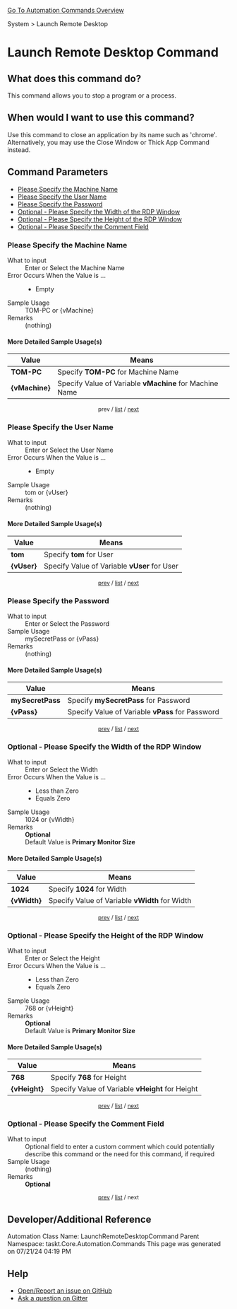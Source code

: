 <!--TITLE: Launch Remote Desktop Command -->
<!-- SUBTITLE: a command in the System group. -->
[Go To Automation Commands Overview](/automation-commands.md)


System &gt; Launch Remote Desktop


# Launch Remote Desktop Command


## What does this command do?
This command allows you to stop a program or a process.


## When would I want to use this command?
Use this command to close an application by its name such as 'chrome'. Alternatively, you may use the Close Window or Thick App Command instead.


<a id="param_list"></a>
## Command Parameters
- [Please Specify the Machine Name](#param_0)
- [Please Specify the User Name](#param_1)
- [Please Specify the Password](#param_2)
- [Optional - Please Specify the Width of the RDP Window](#param_3)
- [Optional - Please Specify the Height of the RDP Window](#param_4)
- [Optional - Please Specify the Comment Field](#param_5)


<a id="param_0"></a>
### Please Specify the Machine Name


<dl>
<dt>What to input</dt><dd>Enter or Select the Machine Name</dd>
<dt>Error Occurs When the Value is ...</dt><dd><ul>
<li>Empty</li>
</ul></dd>
<dt>Sample Usage</dt><dd>TOM-PC or {vMachine}</dd>
<dt>Remarks</dt><dd>(nothing)</dd>
</dl>




#### More Detailed Sample Usage(s)
| Value | Means |
|---|---|
| <strong>TOM-PC</strong> | Specify **TOM-PC** for Machine Name |
| <strong>{vMachine}</strong> | Specify Value of Variable **vMachine** for Machine Name |


<div style="font-size: 90%; text-align: center">


prev / [list](#param_list) / [next](#param_1)


</div>


<a id="param_1"></a>
### Please Specify the User Name


<dl>
<dt>What to input</dt><dd>Enter or Select the User Name</dd>
<dt>Error Occurs When the Value is ...</dt><dd><ul>
<li>Empty</li>
</ul></dd>
<dt>Sample Usage</dt><dd>tom or {vUser}</dd>
<dt>Remarks</dt><dd>(nothing)</dd>
</dl>




#### More Detailed Sample Usage(s)
| Value | Means |
|---|---|
| <strong>tom</strong> | Specify **tom** for User |
| <strong>{vUser}</strong> | Specify Value of Variable **vUser** for User |


<div style="font-size: 90%; text-align: center">


[prev](#param_1) / [list](#param_list) / [next](#param_2)


</div>


<a id="param_2"></a>
### Please Specify the Password


<dl>
<dt>What to input</dt><dd>Enter or Select the Password</dd>
<dt>Sample Usage</dt><dd>mySecretPass or {vPass}</dd>
<dt>Remarks</dt><dd>(nothing)</dd>
</dl>




#### More Detailed Sample Usage(s)
| Value | Means |
|---|---|
| <strong>mySecretPass</strong> | Specify **mySecretPass** for Password |
| <strong>{vPass}</strong> | Specify Value of Variable **vPass** for Password |


<div style="font-size: 90%; text-align: center">


[prev](#param_2) / [list](#param_list) / [next](#param_3)


</div>


<a id="param_3"></a>
### Optional - Please Specify the Width of the RDP Window


<dl>
<dt>What to input</dt><dd>Enter or Select the Width</dd>
<dt>Error Occurs When the Value is ...</dt><dd><ul>
<li>Less than Zero</li>
<li>Equals Zero</li>
</ul></dd>
<dt>Sample Usage</dt><dd>1024 or {vWidth}</dd>
<dt>Remarks</dt><dd><strong>Optional</strong><br>Default Value is <strong>Primary Monitor Size</strong></dd>
</dl>




#### More Detailed Sample Usage(s)
| Value | Means |
|---|---|
| <strong>1024</strong> | Specify **1024** for Width |
| <strong>{vWidth}</strong> | Specify Value of Variable **vWidth** for Width |


<div style="font-size: 90%; text-align: center">


[prev](#param_3) / [list](#param_list) / [next](#param_4)


</div>


<a id="param_4"></a>
### Optional - Please Specify the Height of the RDP Window


<dl>
<dt>What to input</dt><dd>Enter or Select the Height</dd>
<dt>Error Occurs When the Value is ...</dt><dd><ul>
<li>Less than Zero</li>
<li>Equals Zero</li>
</ul></dd>
<dt>Sample Usage</dt><dd>768 or {vHeight}</dd>
<dt>Remarks</dt><dd><strong>Optional</strong><br>Default Value is <strong>Primary Monitor Size</strong></dd>
</dl>




#### More Detailed Sample Usage(s)
| Value | Means |
|---|---|
| <strong>768</strong> | Specify **768** for Height |
| <strong>{vHeight}</strong> | Specify Value of Variable **vHeight** for Height |


<div style="font-size: 90%; text-align: center">


[prev](#param_4) / [list](#param_list) / [next](#param_5)


</div>


<a id="param_5"></a>
### Optional - Please Specify the Comment Field


<dl>
<dt>What to input</dt><dd>Optional field to enter a custom comment which could potentially describe this command or the need for this command, if required</dd>
<dt>Sample Usage</dt><dd>(nothing)</dd>
<dt>Remarks</dt><dd><strong>Optional</strong><br></dd>
</dl>




<div style="font-size: 90%; text-align: center">


[prev](#param_5) / [list](#param_list) / next


</div>


## Developer/Additional Reference
Automation Class Name: LaunchRemoteDesktopCommand
Parent Namespace: taskt.Core.Automation.Commands
This page was generated on 07/21/24 04:19 PM


## Help
- [Open/Report an issue on GitHub](https://github.com/rcktrncn/taskt/issues/new)
- [Ask a question on Gitter](https://gitter.im/taskt-rpa/Lobby)
